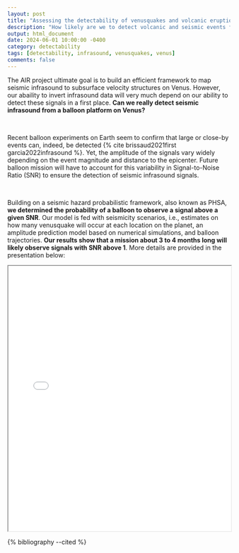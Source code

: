 ```yaml
---
layout: post
title: "Assessing the detectability of venusquakes and volcanic eruptions at a global scale"
description: "How likely are we to detect volcanic and seismic events from a balloon platform?"
output: html_document
date: 2024-06-01 10:00:00 -0400
category: detectability
tags: [detectability, infrasound, venusquakes, venus]
comments: false
---
```


The AIR project ultimate goal is to build an efficient framework to map seismic infrasound to subsurface velocity structures on Venus. However, our abaility to invert infrasound data will very much depend on our ability to detect these signals in a first place. **Can we really detect seismic infrasound from a balloon platform on Venus?**

<br>

Recent balloon experiments on Earth seem to confirm that large or close-by events can, indeed, be detected {% cite brissaud2021first garcia2022infrasound %}. Yet, the amplitude of the signals vary widely depending on the event magnitude and distance to the epicenter. Future balloon mission will have to account for this variability in Signal-to-Noise Ratio (SNR) to ensure the detection of seismic infrasound signals.

<br>

Building on a seismic hazard probabilistic framework, also known as PHSA, **we determined the probability of a balloon to observe a signal above a given SNR**. Our model is fed with seismicity scenarios, i.e., estimates on how many venusquake will occur at each location on the planet, an amplitude prediction model based on numerical simulations, and balloon trajectories. **Our results show that a mission about 3 to 4 months long will likely observe signals with SNR above 1**. More details are provided in the presentation below:

<iframe src="/presentations/AIR_workshop_slides.pdf" width="100%" height="600px">
    This browser does not support PDFs. Please download the PDF to view it: 
    <a href="/presentations/AIR_workshop_slides.pdf">Download PDF</a>.
</iframe>

{% bibliography --cited %}